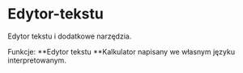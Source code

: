 # Edytor-tekstu
Edytor tekstu i dodatkowe narzędzia.

Funkcje:
**Edytor tekstu
**Kalkulator napisany we własnym języku interpretowanym.
